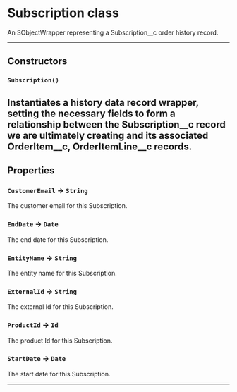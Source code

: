 # Subscription class

An SObjectWrapper representing a Subscription__c order history record.

---
## Constructors
### `Subscription()`

Instantiates a history data record wrapper, setting the necessary fields to form a relationship between the Subscription__c record we are ultimately creating and its associated OrderItem__c, OrderItemLine__c records.
---
## Properties

### `CustomerEmail` → `String`

The customer email for this Subscription.

### `EndDate` → `Date`

The end date for this Subscription.

### `EntityName` → `String`

The entity name for this Subscription.

### `ExternalId` → `String`

The external Id for this Subscription.

### `ProductId` → `Id`

The product Id for this Subscription.

### `StartDate` → `Date`

The start date for this Subscription.

---
